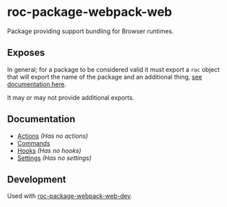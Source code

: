 # roc-package-webpack-web
Package providing support bundling for Browser runtimes.

## Exposes
In general; for a package to be considered valid it must export a `roc` object that will export the name of the package and an additional thing, [see documentation here](https://github.com/rocjs/roc/blob/master/docs/Extensions.md#general-structure).

It may or may not provide additional exports.

## Documentation
- [Actions](/packages/roc-package-webpack-web/docs/Actions.md) _(Has no actions)_
- [Commands](/packages/roc-package-webpack-web/docs/Commands.md)
- [Hooks](/packages/roc-package-webpack-web/docs/Hooks.md) _(Has no hooks)_
- [Settings](/packages/roc-package-webpack-web/docs/Settings.md) _(Has no settings)_

## Development
Used with [roc-package-webpack-web-dev](/packages/roc-package-webpack-web-dev).
